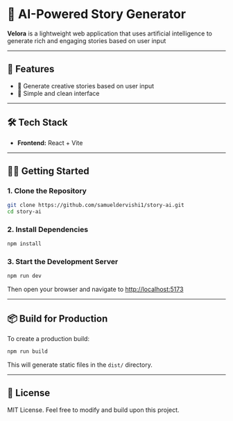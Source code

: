 # 📖 AI-Powered Story Generator

**Velora** is a lightweight web application that uses artificial intelligence to generate rich and engaging stories based on user input

---

## 🚀 Features

- 🧠 Generate creative stories based on user input
- 💬 Simple and clean interface

---

## 🛠️ Tech Stack

- **Frontend:** React + Vite

---

## 🧑‍💻 Getting Started

### 1. Clone the Repository

```bash
git clone https://github.com/samueldervishi1/story-ai.git
cd story-ai
```

### 2. Install Dependencies

```bash
npm install
```

### 3. Start the Development Server

```bash
npm run dev
```

Then open your browser and navigate to [http://localhost:5173](http://localhost:5173)

---

## 📦 Build for Production

To create a production build:

```bash
npm run build
```

This will generate static files in the `dist/` directory.

---

## 📜 License

MIT License. Feel free to modify and build upon this project.